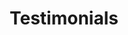 ---
layout: modul
title: Testimonials
description: Modul, das Statements einzelner Personen anzeigt. Jedes Statement enthält ein verkleinertes Profilbild der Person, den Kommentar, den Namen sowie weitere Informationen zur Person. Werden mehr als zwei Statements angelegt, wird eine Batch-Navigation eingeblendet.
department: modul
name: modul-testimonials
img: media/konzepte/module/modul_testimonials.png
---
